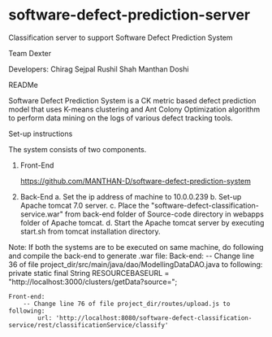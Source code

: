 # software-defect-prediction-server
Classification server to support Software Defect Prediction System


Team Dexter

Developers:
	Chirag Sejpal
	Rushil Shah
	Manthan Doshi

READMe

Software Defect Prediction System is a CK metric based defect prediction model that uses K-means clustering and Ant Colony Optimization algorithm 
to perform data mining on the logs of various defect tracking tools.

Set-up instructions

The system consists of two components.

1. Front-End

	https://github.com/MANTHAN-D/software-defect-prediction-system	
	
2. Back-End
	a. Set the ip address of machine to 10.0.0.239
	b. Set-up Apache tomcat 7.0 server.
	c. Place the "software-defect-classification-service.war" from back-end folder of Source-code directory in webapps folder of Apache tomcat.
	d. Start the Apache tomcat server by executing start.sh from tomcat installation directory.

Note: If both the systems are to be executed on same machine, do following and compile the back-end to generate .war file:
	Back-end:
		-- Change line 36 of file project_dir/src/main/java/dao/ModellingDataDAO.java to following:
			private static final String RESOURCEBASEURL = "http://localhost:3000/clusters/getData?source=";
			
	Front-end:
		-- Change line 76 of file project_dir/routes/upload.js to following:
			url: 'http://localhost:8080/software-defect-classification-service/rest/classificationService/classify'
